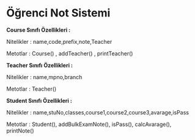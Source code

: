 # Öğrenci Not Sistemi
**Course Sınıfı Özellikleri :**

Nitelikler : name,code,prefix,note,Teacher

Metotlar : Course() , addTeacher() , printTeacher()

**Teacher Sınıfı Özellikleri :**

Nitelikler : name,mpno,branch

Metotlar : Teacher()

**Student Sınıfı Özellikleri :**

Nitelikler : name,stuNo,classes,course1,course2,course3,avarage,isPass

Metotlar : Student(), addBulkExamNote(), isPass(), calcAvarage(), printNote()